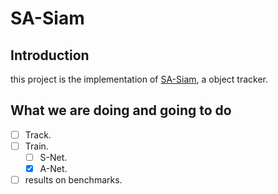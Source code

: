 # SA-Siam
## Introduction
this project is the implementation of [SA-Siam](http://openaccess.thecvf.com/content_cvpr_2018/papers/He_A_Twofold_Siamese_CVPR_2018_paper.pdf), a object tracker.

## What we are doing and going to do
- [ ] Track.
- [ ] Train.
  - [ ] S-Net.
  - [X] A-Net.
- [ ] results on benchmarks.
